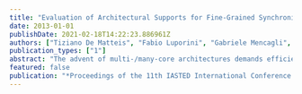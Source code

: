 ```yaml
---
title: "Evaluation of Architectural Supports for Fine-Grained Synchronization Mechanisms"
date: 2013-01-01
publishDate: 2021-02-18T14:22:23.886961Z
authors: ["Tiziano De Matteis", "Fabio Luporini", "Gabriele Mencagli", "Marco Vanneschi"]
publication_types: ["1"]
abstract: "The advent of multi-/many-core architectures demands efficient run-time supports to sustain parallel applications scalability. Synchronization mechanisms should be optimized in order to account for different scenarios, such as the interaction between threads executed on different cores as well as intra-core synchronization, i.e. involving threads executed on hardware contexts of the same core. In this perspective, we describe the design issues of two notable mechanisms for shared-memory parallel computations. We point out how specific architectural supports, like hardware cache coherence and core-to-core interconnection networks, make it possible to design optimized implementations of such mechanisms. In this paper we discuss experimental results on three representative architectures: a flagship Intel multi-core and two interesting network processors. The final result helps to untangle the complex implementation space of synchronization mechanisms."
featured: false
publication: "*Proceedings of the 11th IASTED International Conference on Parallel and Distributed Computing and Networks*"
---
```


